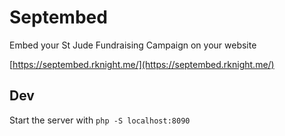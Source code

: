 # Septembed

Embed your St Jude Fundraising Campaign on your website

[https://septembed.rknight.me/](https://septembed.rknight.me/)

## Dev

Start the server with `php -S localhost:8090`
